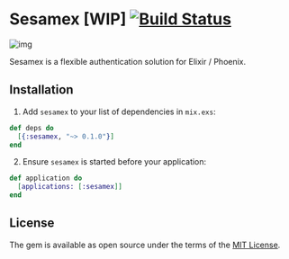# Sesamex [WIP] [![Build Status](https://travis-ci.org/khusnetdinov/sesamex.svg?branch=master)](https://travis-ci.org/khusnetdinov/sesamex)

![img](http://res.cloudinary.com/dtoqqxqjv/image/upload/v1477049798/147705061811651_leoa8a.jpg)

Sesamex is a flexible authentication solution for Elixir / Phoenix.

## Installation

1. Add `sesamex` to your list of dependencies in `mix.exs`:

```elixir
def deps do
  [{:sesamex, "~> 0.1.0"}]
end
```

2. Ensure `sesamex` is started before your
application:

```elixir
def application do
  [applications: [:sesamex]]
end
```

## License

The gem is available as open source under the terms of the [MIT
License](http://opensource.org/licenses/MIT).
